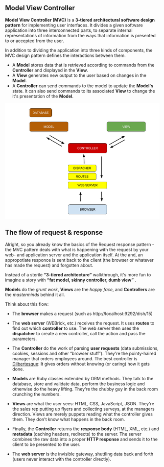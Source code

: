 ## Model View Controller
**Model View Controller (MVC)** is a **3-tiered architectural software design pattern** for implementing user interfaces. It divides a given software application into three interconnected parts, to separate internal representations of information from the ways that information is presented to or accepted from the user.

In addition to dividing the application into three kinds of components, the MVC design pattern defines the interactions between them.

* A **Model** stores data that is retrieved according to commands from the **Controller** and displayed in the **View**.
* A **View** generates new output to the user based on changes in the **Model**.
* A **Controller** can send commands to the model to update the **Model's** state. It can also send commands to its associated **View** to change the it's presentation of the **Model**.

![Model View Controller](../images/MVC.png)

## The flow of request & response

Alright, so you already know the basics of the Request response pattern - the MVC pattern deals with what is happening with the request by your web- and application server and the application itself. At the and, an appropotiate responce is sent back to the client (the browser or whatever has made the request) and forgotten about. 


Instead of a sterile **“3-tiered architecture”** walkthrough, it's more fun to imagine a story with **“fat model, skinny controller, dumb view”** . 

**Models** do the *grunt work*, **Views** are the *happy face*, and **Controllers** are the *masterminds* behind it all.

Think about this flow:

* The **browser** makes a request (such as http://localhost:9292/dish/15)

* The **web server** (WEBrick, etc.) receives the request. It uses **routes** to find out which **controller** to use. The web server then uses the **dispatcher** to create a new controller, call the action and pass the parameters.

* The **Controller** do the work of parsing **user requests** (data submissions, cookies, sessions and other  “browser stuff”). They're the pointy-haired manager that orders employees around. The best controller is [Dilbertesque](http://dilbert.com/): It gives orders without knowing (or caring) how it gets done.

* **Models** are Ruby classes extended by ORM methods. They talk to the database, store and validate data, perform the business logic and otherwise do the heavy lifting. They're the chubby guy in the back room crunching the numbers.

* **Views** are what the user sees: HTML, CSS, JavaScript, JSON. They're the sales rep putting up flyers and collecting surveys, at the managers direction. Views are merely puppets reading what the controller gives them. They don't know what happens in the back room.

* Finally, the **Controller** returns the **response body** (HTML, XML, etc.) and **metadata** (caching headers, redirects) to the server. The server combines the raw data into a proper **HTTP response** and sends it to the client to be presented to the user.

* The **web server** is the invisible gateway, shuttling data back and forth (users never interact with the controller directly).

